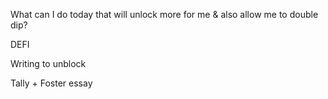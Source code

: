 What can I do today that will unlock more for me & also allow me to double dip? 

$$$$$$$$ DEFI

Writing to unblock $$$$

Tally + Foster essay 
